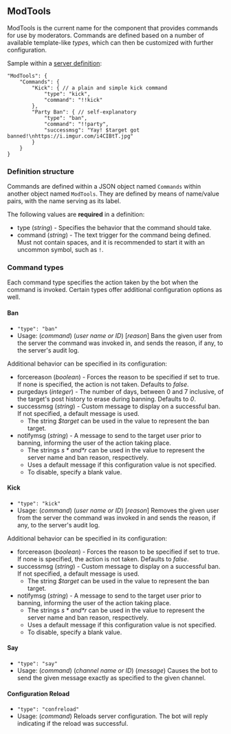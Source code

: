 ## ModTools

ModTools is the current name for the component that provides commands for use by moderators. Commands are defined based on a number of available template-like *type*s, which can then be customized with further configuration.

Sample within a [server definition](serverdef.html):
```
"ModTools": {
    "Commands": {
        "Kick": { // a plain and simple kick command
            "type": "kick",
            "command": "!!kick"
        },
        "Party Ban": { // self-explanatory
            "type": "ban",
            "command": "!!party",
            "successmsg": "Yay! $target got banned!\nhttps://i.imgur.com/i4CIBtT.jpg"
        }
    }
}
```

### Definition structure
Commands are defined within a JSON object named `Commands` within another object named `ModTools`. They are defined by means of name/value pairs, with the name serving as its label.

The following values are **required** in a definition:
* type (*string*) - Specifies the behavior that the command should take.
* command (*string*) - The text trigger for the command being defined. Must not contain spaces, and it is recommended to start it with an uncommon symbol, such as `!`.

### Command types
Each command type specifies the action taken by the bot when the command is invoked. Certain types offer additional configuration options as well.

#### Ban
* `"type": "ban"`
* Usage: (*command*) (*user name or ID*) [*reason*]
Bans the given user from the server the command was invoked in, and sends the reason, if any, to the server's audit log.

Additional behavior can be specified in its configuration:
* forcereason (*boolean*) - Forces the reason to be specified if set to true. If none is specified, the action is not taken. Defaults to *false*.
* purgedays (*integer*) - The number of days, between 0 and 7 inclusive, of the target's post history to erase during banning. Defaults to *0*.
* successmsg (*string*) - Custom message to display on a successful ban. If not specified, a default message is used.
  * The string *$target* can be used in the value to represent the ban target.
* notifymsg (*string*) - A message to send to the target user prior to banning, informing the user of the action taking place.
  * The strings *$s* and *$r* can be used in the value to represent the server name and ban reason, respectively.
  * Uses a default message if this configuration value is not specified.
  * To disable, specify a blank value.

#### Kick
* `"type": "kick"`
* Usage: (*command*) (*user name or ID*) [*reason*]
Removes the given user from the server the command was invoked in and sends the reason, if any, to the server's audit log.

Additional behavior can be specified in its configuration:
* forcereason (*boolean*) - Forces the reason to be specified if set to true. If none is specified, the action is not taken. Defaults to *false*.
* successmsg (*string*) - Custom message to display on a successful ban. If not specified, a default message is used.
  * The string *$target* can be used in the value to represent the ban target.
* notifymsg (*string*) - A message to send to the target user prior to banning, informing the user of the action taking place.
  * The strings *$s* and *$r* can be used in the value to represent the server name and ban reason, respectively.
  * Uses a default message if this configuration value is not specified.
  * To disable, specify a blank value.

#### Say
* `"type": "say"`
* Usage: (*command*) (*channel name or ID*) (*message*)
Causes the bot to send the given message exactly as specified to the given channel.

#### Configuration Reload
* `"type": "confreload"`
* Usage: (*command*)
Reloads server configuration. The bot will reply indicating if the reload was successful.